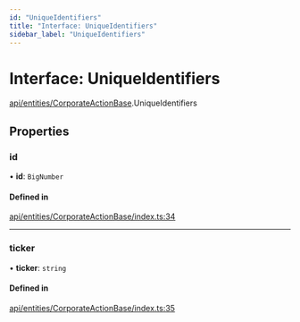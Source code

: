 ```yaml
---
id: "UniqueIdentifiers"
title: "Interface: UniqueIdentifiers"
sidebar_label: "UniqueIdentifiers"
---
```


# Interface: UniqueIdentifiers

[api/entities/CorporateActionBase](../../../../../modules/API/Entities/CorporateActionBase/CorporateActionBase.md).UniqueIdentifiers

## Properties

### id

• **id**: `BigNumber`

#### Defined in

[api/entities/CorporateActionBase/index.ts:34](https://github.com/PolymeshAssociation/polymesh-sdk/blob/15be87e8/src/api/entities/CorporateActionBase/index.ts#L34)

___

### ticker

• **ticker**: `string`

#### Defined in

[api/entities/CorporateActionBase/index.ts:35](https://github.com/PolymeshAssociation/polymesh-sdk/blob/15be87e8/src/api/entities/CorporateActionBase/index.ts#L35)
